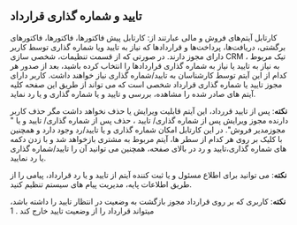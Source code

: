 ## تایید و شماره گذاری قرارداد
کارتابل آیتم‌های فروش و مالی عبارتند از: کارتابل پیش فاکتورها، فاکتورها، فاکتورهای برگشتی، دریافت‌ها، پرداخت‌ها و قراردادها که نیاز به تایید ویا شماره گذاری توسط کاربر دارای مجوز دارند.
در صورتی که از قسمت تنظیمات، شخصی سازی CRM ، تیک مربوط به نیاز به تایید یا نیاز به شماره گذاری قراردادها را انتخاب کرده باشید، بعد از صدور هر کدام از این آیتم توسط کارشناسان به تایید/شماره گذاری نیاز خواهند داشت. کاربر دارای مجوز تایید یا شماره گذاری قرارداد شخصی است که می تواند از طریق این صفحه کلیه آیتم های صادر شده را مشاهده، بررسی و تایید و یا شماره گذاری و یا رد نماید.

**نکته**: پس از تایید قررداد، این آیتم قابلیت ویرایش یا حذف نخواهد داشت مگر حذف کاربر دارنده مجوز ویرایش پس از شماره گذاری/ تایید ، حذف پس از شماره گذاری/ تایید و یا " مجوزمدیر فروش".
در این کارتابل امکان شماره گذاری و یا تایید/رد وجود دارد و همچنین با کلیک بر روی هر کدام از سطر ها، آیتم مربوط به مشتری بازخواهد شد و با زدن دکمه های شماره گذاری،تایید و رد در بالای صفحه، همچنین می توانید آن را تایید/شماره گذاری یا رد نمایید.

**نکته**: می توانید برای اطلاع مسئول و یا ثبت کننده آیتم از تایید و یا رد قرارداد، پیامی را از طریق اطلاعات پایه، مدیریت پیام های سیستم تنظیم کنید.

**نکته**: کاربری که بر روی قرارداد مجوز بازگشت به وضعیت در انتظار تایید را داشته باشد، میتواند قرارداد را از وضعیت تایید خارج کند .
1
